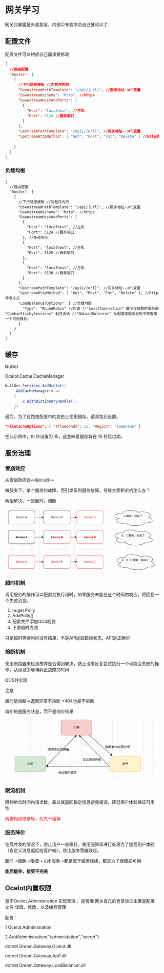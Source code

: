 # 网关学习

网关只暴露最外面那层，内部只有程序员自己就可以了



## 配置文件 

配置文件可以根据自己需求要修改

```json
{
  //路由配置  
  "Routes": [
    {
      //下行路径模板 //对程序内的
      "DownstreamPathTemplate": "/api/{url}", //服务地址-url变量
      "DownstreamScheme": "http", //https
      "DownstreamHostAndPorts": [
        {
          "Host": "localhost", //主机
          "Port": 5124 //服务端口
        }
      ],
      "UpstreamPathTemplate": "/api1/{url}", //网关地址--url变量
      "UpstreamHttpMethod": [ "Get", "Post", "Put", "Delete" ] //http请求方式

    }
  ]
}
```

### 负载均衡

```josn
{
  //路由配置  
  "Routes": [
    {
      //下行路径模板 //对程序内的
      "DownstreamPathTemplate": "/api/{url}", //服务地址-url变量
      "DownstreamScheme": "http", //https
      "DownstreamHostAndPorts": [
        {
          "Host": "localhost", //主机
          "Port": 5124 //服务端口
        }, //多级地址
        {
          "Host": "localhost", //主机
          "Port": 5125 //服务端口
        },
        {
          "Host": "localhost", //主机
          "Port": 5126 //服务端口
        }
      ],
      "UpstreamPathTemplate": "/api1/{url}", //网关地址--url变量
      "UpstreamHttpMethod": [ "Get", "Post", "Put", "Delete" ], //http请求方式
      "LoadBalancerOptions": { //负载均衡
        "Type": "RoundRobin" //轮询 //"LeastConnection" 最少连接数的服务器    "CookieStickySessions" 粘性会话 //"NoLoadBalancer" 从配置或服务发现中获取第一个可用服务。 
      }
    }
  ]
}
```

## 缓存

NuGet 

Ocelot.Cache.CacheManager

```c#
builder.Services.AddOcelot()
    .AddCacheManager(x =>
    {
        x.WithDictionaryHandle();
    })
```

最后，为了在路由配置中的路由上使用缓存，请添加此设置。

```json
"FileCacheOptions": { "TtlSeconds": 15, "Region": "somename" }
```

在此示例中，ttl 秒设置为 15，这意味着缓存将在 15 秒后过期。



## 服务治理

### 雪崩效应

从雪崩效应谈`<<服务治理>>`

微服务下，单个服务的故障，而引发系列服务故障，导致大面积宕机怎么办？

两招解决，一是超时，熔断

![雪崩效应](images/1.png)

### 超时机制

调用服务的操作可以配置为执行超时，如果服务未能在这个时间内响应，将回复一个失败消息。

1. nuget Polly
2. AddPolly()
3. 配置文件添加QOS配置
4. 下游超时方法

只是超时等待时间没有结果，不是API返回错误状态。API是正确的

### 熔断机制

使用断路器来检测故障是否得到解决，防止请求反复尝试执行一个可能会失败的操作，从而减少等待纠正故障的时间

QOS并实现

注意

超时是熔断->返回异常不熔断->404也是不熔断

熔断的是服务状态，而不是响应结果

![熔断](images/image-20230203195822546.png)

### 限流机制

限制单位时间内请求数，超过就返回指定信息避免错误，降低用户体验保证可用性.

<font color=red>两害相权取基轻，优先于缓存</font>


### 服务降价

在高并发的情况下，防止用户一直等待，使用服降级进行处理为了提高用户体验（自定义消息返回给客户端），防止服务雪崩效应。

超时->熔断->限流->关闭服务->都是属于服务降级，都是为了保障高可用

**能屈能伸，接受不完美**





## Ocelot内置权限

基于Ocelot.Administration 实现管理 ，是管理 网关自己的登录验证主要是配置文件 读取、修改，以及缓存管理

配置：

1 Ocelot.Administration

2 AddAdministration("/administation","secret")



dotnet Dream.Gateway.Ocelot.dll

dotnet Dream.Gateway.Api1.dll

dotnet Dream.Gateway.LoadBalancer.dll

